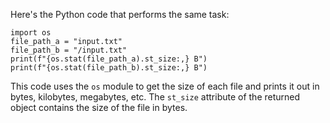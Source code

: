 Here's the Python code that performs the same task:
```
import os
file_path_a = "input.txt"
file_path_b = "/input.txt"
print(f"{os.stat(file_path_a).st_size:,} B")
print(f"{os.stat(file_path_b).st_size:,} B")
```
This code uses the `os` module to get the size of each file and prints it out in bytes, kilobytes, megabytes, etc. The `st_size` attribute of the returned object contains the size of the file in bytes.

